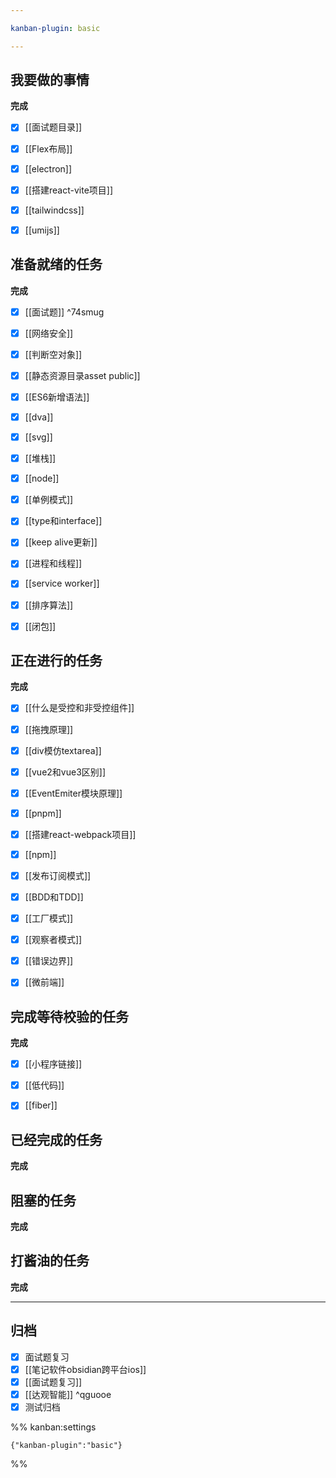 ```yaml
---

kanban-plugin: basic

---
```


## 我要做的事情

**完成**
- [x] [[面试题目录]]
- [x] [[Flex布局]]
- [x] [[electron]]
- [x] [[搭建react-vite项目]]
- [x] [[tailwindcss]]
- [x] [[umijs]]


## 准备就绪的任务

**完成**
- [x] [[面试题]] ^74smug
- [x] [[网络安全]]
- [x] [[判断空对象]]
- [x] [[静态资源目录asset public]]
- [x] [[ES6新增语法]]
- [x] [[dva]]
- [x] [[svg]]
- [x] [[堆栈]]
- [x] [[node]]
- [x] [[单例模式]]
- [x] [[type和interface]]
- [x] [[keep alive更新]]
- [x] [[进程和线程]]
- [x] [[service worker]]
- [x] [[排序算法]]
- [x] [[闭包]]


## 正在进行的任务

**完成**
- [x] [[什么是受控和非受控组件]]
- [x] [[拖拽原理]]
- [x] [[div模仿textarea]]
- [x] [[vue2和vue3区别]]
- [x] [[EventEmiter模块原理]]
- [x] [[pnpm]]
- [x] [[搭建react-webpack项目]]
- [x] [[npm]]
- [x] [[发布订阅模式]]
- [x] [[BDD和TDD]]
- [x] [[工厂模式]]
- [x] [[观察者模式]]
- [x] [[错误边界]]
- [x] [[微前端]]


## 完成等待校验的任务

**完成**
- [x] [[小程序链接]]
- [x] [[低代码]]
- [x] [[fiber]]


## 已经完成的任务

**完成**


## 阻塞的任务

**完成**


## 打酱油的任务

**完成**


***

## 归档

- [x] 面试题复习
- [x] [[笔记软件obsidian跨平台ios]]
- [x] [[面试题复习]]
- [x] [[达观智能]] ^qguooe
- [x] 测试归档

%% kanban:settings
```
{"kanban-plugin":"basic"}
```
%%